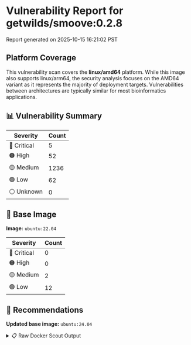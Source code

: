 # Vulnerability Report for getwilds/smoove:0.2.8

Report generated on 2025-10-15 16:21:02 PST

## Platform Coverage

This vulnerability scan covers the **linux/amd64** platform. While this image also supports linux/arm64, the security analysis focuses on the AMD64 variant as it represents the majority of deployment targets. Vulnerabilities between architectures are typically similar for most bioinformatics applications.

## 📊 Vulnerability Summary

| Severity | Count |
|----------|-------|
| 🔴 Critical | 5 |
| 🟠 High | 52 |
| 🟡 Medium | 1236 |
| 🟢 Low | 62 |
| ⚪ Unknown | 0 |

## 🐳 Base Image

**Image:** `ubuntu:22.04`

| Severity | Count |
|----------|-------|
| 🔴 Critical | 0 |
| 🟠 High | 0 |
| 🟡 Medium | 2 |
| 🟢 Low | 12 |

## 🔄 Recommendations

**Updated base image:** `ubuntu:24.04`

<details>
<summary>📋 Raw Docker Scout Output</summary>

```text
Target             │  getwilds/smoove:0.2.8  │    5C    52H   1236M    62L   
    digest           │  88765edee54d                   │                               
  Base image         │  ubuntu:22.04                   │    0C     0H     2M    12L    
  Updated base image │  ubuntu:24.04                   │    0C     0H     2M     5L    
                     │                                 │                         -7    

What's next:
    View vulnerabilities → docker scout cves getwilds/smoove:0.2.8
    View base image update recommendations → docker scout recommendations getwilds/smoove:0.2.8
    Include policy results in your quickview by supplying an organization → docker scout quickview getwilds/smoove:0.2.8 --org <organization>
```
</details>
